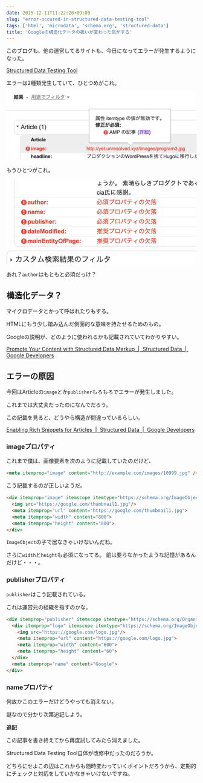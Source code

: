 ```yaml
---
date: 2015-12-11T11:22:28+09:00
slug: "error-occured-in-structured-data-testing-tool"
tags: ['html', 'microdata', 'schema.org', 'structured-data']
title: 'Googleの構造化データの扱いが変わった気がする'
---
```


このブログも、他の運営してるサイトも、今日になってエラーが発生するようになった。

[Structured Data Testing Tool](https://developers.google.com/structured-data/testing-tool/)

エラーは2種類発生していて、ひとつめがこれ。

[<img src="/images/2015-12-11/error1.png" alt="error">](/images/2015-12-11/error1.png)

もうひとつがこれ。

[<img src="/images/2015-12-11/error2.png" alt="error">](/images/2015-12-11/error2.png)

あれ？`author`はもともと必須だっけ？

## 構造化データ？

マイクロデータとかって呼ばれたりもする。

HTMLにもう少し踏み込んだ側面的な意味を持たせるためのもの。

Googleの説明が、どのように使われるかも記載されていてわかりやすい。

[Promote Your Content with Structured Data Markup  |  Structured Data  |  Google Developers](https://developers.google.com/structured-data/)

## エラーの原因

今回はArticleの`image`とか`publisher`もろもろでエラーが発生しました。

これまでは大丈夫だったのになんでだろう。

この記載を見ると、どうやら構造が間違っているらしい。

[Enabling Rich Snippets for Articles  |  Structured Data  |  Google Developers](https://developers.google.com/structured-data/rich-snippets/articles?hl=ja)

### imageプロパティ

これまで僕は、画像要素を次のように記載していたのだけど、

``` html
<meta itemprop="image" content="http://example.com/images/10999.jpg" />
```

こう記載するのが正しいようだ。

``` html
<div itemprop="image" itemscope itemtype="https://schema.org/ImageObject">
  <img src="https://google.com/thumbnail1.jpg"/>
  <meta itemprop="url" content="https://google.com/thumbnail1.jpg">
  <meta itemprop="width" content="800">
  <meta itemprop="height" content="800">
</div>
```

`ImageObject`の子で居なきゃいけないんだね。

さらに`width`と`height`も必須になってる。
前は要らなかったような記憶があるんだけど・・・。

### publisherプロパティ

`publisher`はこう記載されている。

これは運営元の組織を指すのかな。

``` html
<div itemprop="publisher" itemscope itemtype="https://schema.org/Organization">
  <div itemprop="logo" itemscope itemtype="https://schema.org/ImageObject">
    <img src="https://google.com/logo.jpg"/>
    <meta itemprop="url" content="https://google.com/logo.jpg">
    <meta itemprop="width" content="600">
    <meta itemprop="height" content="60">
  </div>
  <meta itemprop="name" content="Google">
</div>
```

### nameプロパティ

何故かこのエラーだけどうやっても消えない。

謎なので分かり次第追記しよう。

**追記**

この記事を書き終えてから再度試してみたら消えました。

Structured Data Testing Tool自体が改修中だったのだろうか。

どちらにせよこの辺はこれからも随時変わっていくポイントだろうから、定期的にチェックと対応をしていかなきゃいけないですね。

